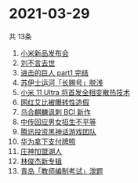 # 2021-03-29
  共 13条

  <!-- BEGIN -->
  <!-- 最后更新时间:Mon Mar 29 2021 15:15:14 GMT+0000 (Coordinated Universal Time) -->
  1. [小米新品发布会](https://www.zhihu.com/search?q=小米)
1. [刘不言去世](https://www.zhihu.com/search?q=刘不言)
1. [进击的巨人 part1 完结](https://www.zhihu.com/search?q=进击的巨人)
1. [苏伊士运河「长赐号」脱浅](https://www.zhihu.com/search?q=苏伊士运河)
1. [小米 11 Ultra 将首发全相变散热技术](https://www.zhihu.com/search?q=小米11ultra)
1. [网红艾比被曝转性造假](https://www.zhihu.com/search?q=艾比)
1. [乌合麒麟讽刺 BCI 新作](https://www.zhihu.com/search?q=乌合麒麟)
1. [中传回应男女招生不平等](https://www.zhihu.com/search?q=中传)
1. [腾讯投资黑神话游戏团队](https://www.zhihu.com/search?q=黑神话：悟空)
1. [华为拿下支付牌照](https://www.zhihu.com/search?q=华为)
1. [庄神加盟湖人](https://www.zhihu.com/search?q=庄神)
1. [林俊杰新专辑](https://www.zhihu.com/search?q=林俊杰)
1. [青岛「教师编制考试」泄题](https://www.zhihu.com/search?q=青岛泄题)
  <!-- END -->
  